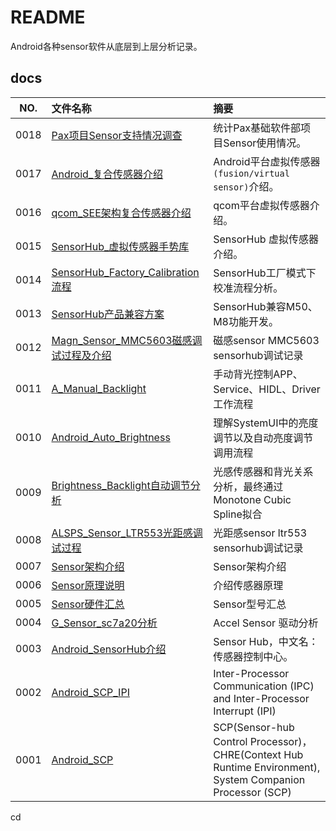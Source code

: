 # README

Android各种sensor软件从底层到上层分析记录。

## docs

NO.|文件名称|摘要
:--:|:--|:--
0018| [Pax项目Sensor支持情况调查](docs/0018_Pax项目Sensor支持情况调查.md) | 统计Pax基础软件部项目Sensor使用情况。
0017| [Android_复合传感器介绍](docs/0017_Android_复合传感器介绍.md) | Android平台虚拟传感器`(fusion/virtual sensor)`介绍。
0016| [qcom_SEE架构复合传感器介绍](docs/0016_qcom_SEE架构复合传感器介绍.md) | qcom平台虚拟传感器介绍。
0015| [SensorHub_虚拟传感器手势库](docs/0015_SensorHub_虚拟传感器手势库.md) | SensorHub 虚拟传感器介绍。
0014| [SensorHub_Factory_Calibration流程](docs/0014_SensorHub_Factory_Calibration流程.md) | SensorHub工厂模式下校准流程分析。
0013| [SensorHub产品兼容方案](docs/0013_SensorHub产品兼容方案.md) | SensorHub兼容M50、M8功能开发。
0012| [Magn_Sensor_MMC5603磁感调试过程及介绍](docs/0012_Magn_Sensor_MMC5603磁感调试过程及介绍.md) | 磁感sensor MMC5603 sensorhub调试记录
0011| [A_Manual_Backlight](docs/0011_A_Manual_Backlight.md) | 手动背光控制APP、Service、HIDL、Driver工作流程
0010| [Android_Auto_Brightness](docs/0010_Android_Auto_Brightness.md) | 理解SystemUI中的亮度调节以及自动亮度调节调用流程
0009| [Brightness_Backlight自动调节分析](docs/0009_Brightness_Backlight自动调节分析.md) | 光感传感器和背光关系分析，最终通过Monotone Cubic Spline拟合
0008| [ALSPS_Sensor_LTR553光距感调试过程](docs/0008_ALSPS_Sensor_LTR553光距感调试过程.md) | 光距感sensor ltr553 sensorhub调试记录
0007| [Sensor架构介绍](docs/0007_Sensor架构介绍.md) | Sensor架构介绍
0006| [Sensor原理说明](docs/0006_Sensor原理说明.md) | 介绍传感器原理
0005| [Sensor硬件汇总](docs/0005_Sensor硬件汇总.md) | Sensor型号汇总
0004| [G_Sensor_sc7a20分析](docs/0004_G_Sensor_sc7a20分析.md) | Accel Sensor 驱动分析
0003| [Android_SensorHub介绍](docs/0003_Android_SensorHub介绍.md) | Sensor Hub，中文名：传感器控制中心。
0002| [Android_SCP_IPI](docs/0002_Android_SCP_IPI.md) | Inter-Processor Communication (IPC) and Inter-Processor Interrupt (IPI)
0001| [Android_SCP](docs/0001_Android_SCP.md) | SCP(Sensor-hub Control Processor)，CHRE(Context Hub Runtime Environment), System Companion Processor (SCP)
cd